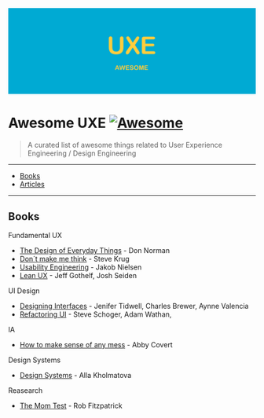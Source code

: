 <div align="center">
  <div>
    <img src="media/awesome-logo.png" alt="Awesome Strapi">
  </div>
</div>

# Awesome UXE [![Awesome](https://cdn.rawgit.com/sindresorhus/awesome/d7305f38d29fed78fa85652e3a63e154dd8e8829/media/badge.svg)](https://github.com/sindresorhus/awesome)

> A curated list of awesome things related to User Experience Engineering / Design Engineering

---

<!-- vscode-markdown-toc -->

- [Books](#Books)
- [Articles](#Articles)

<!-- vscode-markdown-toc-config
	numbering=false
	autoSave=true
	/vscode-markdown-toc-config -->
<!-- /vscode-markdown-toc -->

---

## <a name='Books'></a>Books

Fundamental UX

- [The Design of Everyday Things](https://www.nngroup.com/books/design-everyday-things-revised/) - Don Norman
- [Don´t make me think](https://sensible.com/dont-make-me-think/) - Steve Krug
- [Usability Engineering](https://www.nngroup.com/books/usability-engineering/) - Jakob Nielsen
- [Lean UX](https://www.oreilly.com/library/view/lean-ux-2nd/9781491953594/) - Jeff Gothelf, Josh Seiden

UI Design

- [Designing Interfaces](https://www.oreilly.com/library/view/designing-interfaces-3rd/9781492051954/) - Jenifer Tidwell, Charles Brewer, Aynne Valencia
- [Refactoring UI](https://refactoringui.com/book/) - Steve Schoger, Adam Wathan,

IA

- [How to make sense of any mess](http://www.howtomakesenseofanymess.com/) - Abby Covert

Design Systems

- [Design Systems](https://www.smashingmagazine.com/design-systems-book/) - Alla Kholmatova

Reasearch
- [The Mom Test](http://momtestbook.com/de/) - Rob Fitzpatrick
